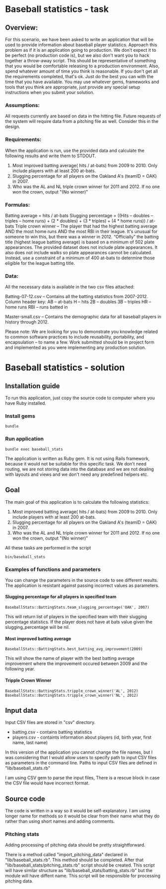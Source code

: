 # Baseball statistics - task #

## Overview: ##
For this scenario, we have been asked to write an application that will be used to provide information about baseball player statistics.  Approach this problem as if it is an application going to production.  We don't expect it to be perfect (no production code is), but we also don't want you to hack together a throw-away script.  This should be representative of something that you would be comfortable releasing to a production environment.  Also, spend whatever amount of time you think is reasonable.  If you don't get all the requirements completed, that's ok.  Just do the best you can with the time that you have available.  You may use whatever gems, frameworks and tools that you think are appropriate, just provide any special setup instructions when you submit your solution.

### Assumptions: ###   
All requests currently are based on data in the hitting file.  Future requests of the system will require data from a pitching file as well.  Consider this in the design.

### Requirements: ###  
When the application is run, use the provided data and calculate the following results and write them to STDOUT.

1) Most improved batting average( hits / at-bats) from 2009 to 2010.  Only include players with at least 200 at-bats.
2) Slugging percentage for all players on the Oakland A's (teamID = OAK) in 2007. 
3) Who was the AL and NL triple crown winner for 2011 and 2012.  If no one won the crown, output "(No winner)"

### Formulas: ###
Batting average = hits / at-bats
Slugging percentage = ((Hits – doubles – triples – home runs) + (2 * doubles) + (3 * triples) + (4 * home runs)) / at-bats
Triple crown winner – The player that had the highest batting average AND the most home runs AND the most RBI in their league. It's unusual for someone to win this, but there was a winner in 2012. “Officially” the batting title (highest league batting average) is based on a minimum of 502 plate appearances. The provided dataset does not include plate appearances. It also does not include walks so plate appearances cannot be calculated. Instead, use a constraint of a minimum of 400 at-bats to determine those eligible for the league batting title.


### Data: ### 
All the necessary data is available in the two csv files attached:

Batting-07-12.csv – Contains all the batting statistics from 2007-2012.  
Column header key:
AB – at-bats
H – hits
2B – doubles
3B – triples
HR – home runs
RBI – runs batted in

Master-small.csv – Contains the demographic data for all baseball players in history through 2012.

Please note: We are looking for you to demonstrate you knowledge related to common software practices to include reusability, portability, and encapsulation – to name a few. Work submitted should be in project form and implemented as you were implementing any production solution.



# Baseball statistics - solution #

## Installation guide ##
To run this application, just copy the source code to computer where you have Ruby installed.


### Install gems ###
```
bundle
```


### Run application ###
```
bundle exec baseball_stats
```

The application is written as Ruby gem. It is not using Rails framework, because it would not be suitable for this specific task. We don't need routing, we are not storing data into the database and we are not dealing with layouts and views and we don't need any predefined helpers etc.


## Goal ##
The main goal of this application is to calculate the following statistics:

1. Most improved batting average( hits / at-bats) from 2009 to 2010. Only include players with at least 200 at-bats.
2. Slugging percentage for all players on the Oakland A's (teamID = OAK) in 2007.
3. Who was the AL and NL triple crown winner for 2011 and 2012. If no one won the crown, output "(No winner)"

All these tasks are performed in the script
```
bin/baseball_stats
```

### Examples of functions and parameters ###
You can change the parameters in the source code to see different results. The application is resistant against passing incorrect values as parameters.


#### Slugging percentage for all players in specified team ####
```
BaseballStats::BattingStats.team_slugging_percentage('OAK', 2007)
```

This will return list of players in the specified team with their slugging percentage statistics. If the player does not have at bats value given the slugging_percentage will be nil.

#### Most improved batting average ####
```
BaseballStats::BattingStats.best_batting_avg_improvement(2009)
``` 

This will show the name of player with the best batting average improvement where the improvement occured between 2009 and the following year.

#### Tripple Crown Winner ####
``` 
BaseballStats::BattingStats.tripple_crown_winner('AL', 2012)
BaseballStats::BattingStats.tripple_crown_winner('NL', 2012)
``` 

## Input data ##
Input CSV files are stored in "csv" directory.

* batting.csv - contains batting statistics
* players.csv - containts information about players (id, birth year, first name, last name)

In this version of the application you cannot change the file names, but I was considering that I would allow users to specify path to input CSV files as parameters in the command line. Paths to input CSV files are defined in "lib/baseball_stats.rb"

I am using CSV gem to parse the input files, There is a rescue block in case the CSV file would have incorrect format.


## Source code ##

The code is written in a way so it would be self-explanatory. I am using longer name for methods so it would be clear from their name what they do rather than using short names and adding comments.


### Pitching stats ###

Adding processing of pitching data should be pretty straightforward.

There is a method called "import_pitching_data" declared in "lib/baseball_stats.rb". This method should be completed. After that "lib/baseball_stats/pitching_stats.rb" script should be created. This script will have similar structure as "lib/baseball_stats/batting_stats.rb" but the module will have diffent name. This script will be responsible for processing pitching data.

